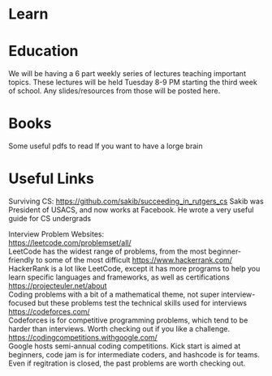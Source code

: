 # Learn

# Education
We will be having a 6 part weekly series of lectures teaching important topics. These lectures will be held Tuesday 8-9 PM starting the third week of school. Any slides/resources from those will be posted here. 

# Books
Some useful pdfs to read If you want to have a lorge brain

# Useful Links
Surviving CS: https://github.com/sakib/succeeding_in_rutgers_cs
Sakib was President of USACS, and now works at Facebook. He wrote a very useful guide for CS undergrads

Interview Problem Websites:  
https://leetcode.com/problemset/all/  
LeetCode has the widest range of problems, from the most beginner-friendly to some of the most difficult
https://www.hackerrank.com/  
HackerRank is a lot like LeetCode, except it has more programs to help you learn specific languages and frameworks, as well as certifications  
https://projecteuler.net/about  
Coding problems with a bit of a mathematical theme, not super interview-focused but these problems test the technical skills used for interviews  
https://codeforces.com/  
Codeforces is for competitive programming problems, which tend to be harder than interviews. Worth checking out if you like a challenge.  
https://codingcompetitions.withgoogle.com/  
Google hosts semi-annual coding competitions. Kick start is aimed at beginners, code jam is for intermediate coders, and hashcode is for teams. Even if regitration is closed, the past problems are worth checking out.